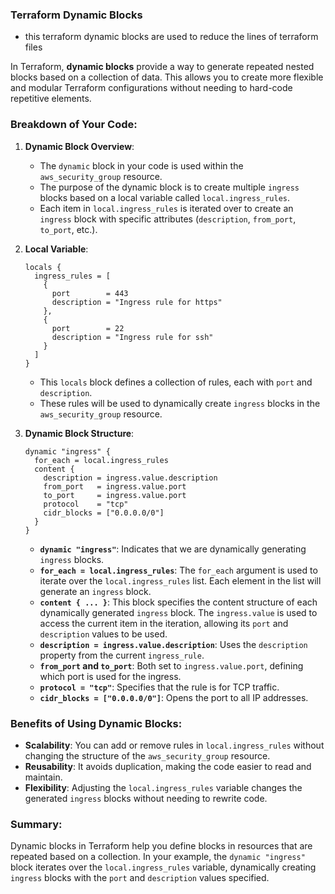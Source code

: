 ### Terraform Dynamic Blocks
- this terraform dynamic blocks are used to reduce the lines of terraform files

In Terraform, **dynamic blocks** provide a way to generate repeated nested blocks based on a collection of data. This allows you to create more flexible and modular Terraform configurations without needing to hard-code repetitive elements.

### Breakdown of Your Code:

1. **Dynamic Block Overview**:
   - The `dynamic` block in your code is used within the `aws_security_group` resource.
   - The purpose of the dynamic block is to create multiple `ingress` blocks based on a local variable called `local.ingress_rules`.
   - Each item in `local.ingress_rules` is iterated over to create an `ingress` block with specific attributes (`description`, `from_port`, `to_port`, etc.).

2. **Local Variable**:
   ```hcl
   locals {
     ingress_rules = [
       {
         port        = 443
         description = "Ingress rule for https"
       },
       {
         port        = 22
         description = "Ingress rule for ssh"
       }
     ]
   }
   ```
   - This `locals` block defines a collection of rules, each with `port` and `description`.
   - These rules will be used to dynamically create `ingress` blocks in the `aws_security_group` resource.

3. **Dynamic Block Structure**:
   ```hcl
   dynamic "ingress" {
     for_each = local.ingress_rules
     content {
       description = ingress.value.description
       from_port   = ingress.value.port
       to_port     = ingress.value.port
       protocol    = "tcp"
       cidr_blocks = ["0.0.0.0/0"]
     }
   }
   ```
   - **`dynamic "ingress"`**: Indicates that we are dynamically generating `ingress` blocks.
   - **`for_each = local.ingress_rules`**: The `for_each` argument is used to iterate over the `local.ingress_rules` list. Each element in the list will generate an `ingress` block.
   - **`content { ... }`**: This block specifies the content structure of each dynamically generated `ingress` block. The `ingress.value` is used to access the current item in the iteration, allowing its `port` and `description` values to be used.
   - **`description = ingress.value.description`**: Uses the `description` property from the current `ingress_rule`.
   - **`from_port` and `to_port`**: Both set to `ingress.value.port`, defining which port is used for the ingress.
   - **`protocol = "tcp"`**: Specifies that the rule is for TCP traffic.
   - **`cidr_blocks = ["0.0.0.0/0"]`**: Opens the port to all IP addresses.

### Benefits of Using Dynamic Blocks:
- **Scalability**: You can add or remove rules in `local.ingress_rules` without changing the structure of the `aws_security_group` resource.
- **Reusability**: It avoids duplication, making the code easier to read and maintain.
- **Flexibility**: Adjusting the `local.ingress_rules` variable changes the generated `ingress` blocks without needing to rewrite code.

### Summary:
Dynamic blocks in Terraform help you define blocks in resources that are repeated based on a collection. In your example, the `dynamic "ingress"` block iterates over the `local.ingress_rules` variable, dynamically creating `ingress` blocks with the `port` and `description` values specified.
